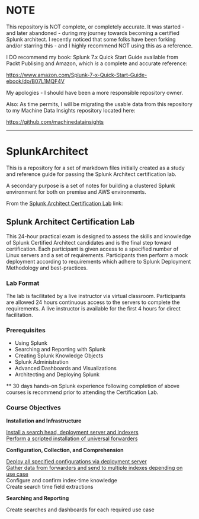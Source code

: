 # NOTE

This repository is NOT complete, or completely accurate. It was started - and later abandoned - during my journey towards becoming a certified Splunk architect. I recently noticed that some folks have been forking and/or starring this - and I highly recommend NOT using this as a reference. 

I DO recommend my book: Splunk 7.x Quick Start Guide available from Packt Publising and Amazon, which *is* a complete and accurate reference:

https://www.amazon.com/Splunk-7-x-Quick-Start-Guide-ebook/dp/B07L1MQF4V

My apologies - I should have been a more responsible repository owner.

Also: As time permits, I will be migrating the usable data from this repository to my Machine Data Insights repository located here:

https://github.com/machinedatainsights

___

# SplunkArchitect

This is a repository for a set of markdown files initially created as a study and reference guide for passing the Splunk Architect certification lab.

A secondary purpose is a set of notes for building a clustered Splunk environment for both on premise and AWS environments.

From the <a href="http://www.splunk.com/view/SP-CAAAH9R" target="_blank">Splunk Architect Certification Lab</a> link:

## Splunk Architect Certification Lab

This 24-hour practical exam is designed to assess the skills and knowledge of Splunk Certified Architect candidates and is the final step toward certification. Each participant is given access to a specified number of Linux servers and a set of requirements. Participants then perform a mock deployment according to requirements which adhere to Splunk Deployment Methodology and best-practices.

### Lab Format

The lab is facilitated by a live instructor via virtual classroom. Participants are allowed 24 hours continuous access to the servers to complete the requirements. A live instructor is available for the first 4 hours for direct facilitation.  

### Prerequisites

* Using Splunk
* Searching and Reporting with Splunk
* Creating Splunk Knowledge Objects
* Splunk Administration
* Advanced Dashboards and Visualizations
* Architecting and Deploying Splunk

** 30 days hands-on Splunk experience following completion of above courses is recommend prior to attending the Certification Lab.

### Course Objectives

__Installation and Infrastructure__

[Install a search head, deployment server and indexers](https://github.com/packetiq/SplunkArchitect/blob/master/Install-and-Configure-Splunk-Enterprise-Components.md)  
[Perform a scripted installation of universal forwarders](https://github.com/packetiq/SplunkArchitect/blob/master/Install-and-Configure-Splunk-Enterprise-Components.md#install_uf)  

__Configuration, Collection, and Comprehension__

[Deploy all specified configurations via deployment server](https://github.com/packetiq/SplunkArchitect/blob/master/Install-and-Configure-Splunk-Enterprise-Components.md#create_deployment_svr)  
[Gather data from forwarders and send to multiple indexes depending on use case](https://github.com/packetiq/SplunkArchitect/blob/master/Install-and-Configure-Splunk-Enterprise-Components.md#create_deployment_apps)  
Configure and confirm index-time knowledge  
Create search time field extractions  

__Searching and Reporting__

Create searches and dashboards for each required use case  



